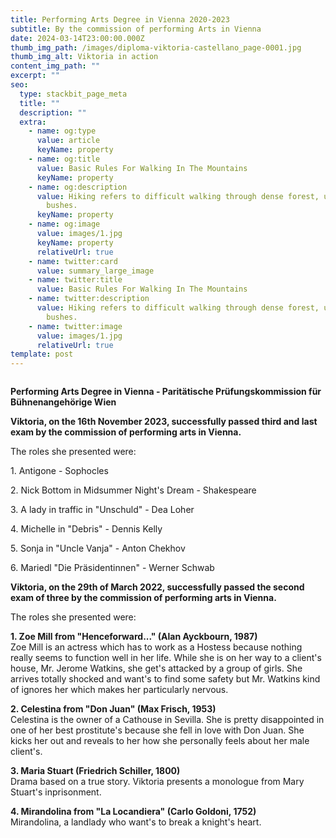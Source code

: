 ```yaml
---
title: Performing Arts Degree in Vienna 2020-2023
subtitle: By the commission of performing Arts in Vienna
date: 2024-03-14T23:00:00.000Z
thumb_img_path: /images/diploma-viktoria-castellano_page-0001.jpg
thumb_img_alt: Viktoria in action
content_img_path: ""
excerpt: ""
seo:
  type: stackbit_page_meta
  title: ""
  description: ""
  extra:
    - name: og:type
      value: article
      keyName: property
    - name: og:title
      value: Basic Rules For Walking In The Mountains
      keyName: property
    - name: og:description
      value: Hiking refers to difficult walking through dense forest, undergrowth, or
        bushes.
      keyName: property
    - name: og:image
      value: images/1.jpg
      keyName: property
      relativeUrl: true
    - name: twitter:card
      value: summary_large_image
    - name: twitter:title
      value: Basic Rules For Walking In The Mountains
    - name: twitter:description
      value: Hiking refers to difficult walking through dense forest, undergrowth, or
        bushes.
    - name: twitter:image
      value: images/1.jpg
      relativeUrl: true
template: post
---
```

![]()

**P﻿erforming Arts Degree in Vienna - Paritätische Prüfungskommission für Bühnenangehörige Wien** 

**Viktoria, on the 16th November 2023, successfully passed third and last exam by the commission of performing arts in Vienna.** 

 The roles she presented were: 

1﻿. Antigone - Sophocles

2﻿. Nick Bottom in Midsummer Night's Dream - Shakespeare 

3﻿. A lady in traffic in "Unschuld" - Dea Loher 

4﻿. Michelle in "Debris" - Dennis Kelly 

5﻿. Sonja in "Uncle Vanja" - Anton Chekhov 

6﻿. Mariedl "Die Präsidentinnen" - Werner Schwab 

**Viktoria, on the 29th of March 2022, successfully passed the second exam of three by the commission of performing arts in Vienna.**

The roles she presented were: 

**1. Zoe Mill from "Henceforward..." (Alan Ayckbourn, 1987)** \
Zoe Mill is an actress which has to work as a Hostess because nothing really seems to function well in her life. While she is on her way to a client's house, Mr. Jerome Watkins, she get's attacked by a group of girls. She arrives totally shocked and want's to find some safety but Mr. Watkins kind of ignores her which makes her particularly nervous. 

**2. Celestina from "Don Juan" (Max Frisch, 1953)**  \
Celestina is the owner of a Cathouse in Sevilla. She is pretty disappointed in one of her best prostitute's because she fell in love with Don Juan. She kicks her out and reveals to her how she personally feels about her male client's. 

**3. Maria Stuart (Friedrich Schiller, 1800)** \
Drama based on a true story. Viktoria presents a monologue from Mary Stuart's inprisonment. 

**4. Mirandolina from "La Locandiera" (Carlo Goldoni, 1752)** \
Mirandolina, a landlady who want's to break a knight's heart.